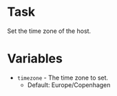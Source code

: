 # Task

Set the time zone of the host.



# Variables

* `timezone` - The time zone to set.
  * Default: Europe/Copenhagen
